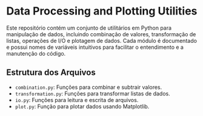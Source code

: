 # Data Processing and Plotting Utilities

Este repositório contém um conjunto de utilitários em Python para manipulação de dados, incluindo combinação de valores, transformação de listas, operações de I/O e plotagem de dados. Cada módulo é documentado e possui nomes de variáveis intuitivos para facilitar o entendimento e a manutenção do código.

## Estrutura dos Arquivos

- `combination.py`: Funções para combinar e subtrair valores.
- `transformation.py`: Funções para transformar listas de dados.
- `io.py`: Funções para leitura e escrita de arquivos.
- `plot.py`: Função para plotar dados usando Matplotlib.
